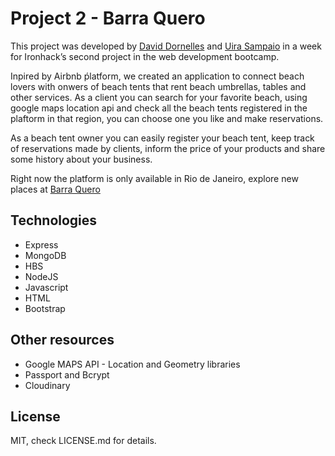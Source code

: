 # Project 2 - Barra Quero

This project was developed by [David Dornelles](https://github.com/ddornelles) and [Uira Sampaio](https://github.com/uirasampaio) in a week for Ironhack’s second project in the web development bootcamp.

Inpired by Airbnb ṕlatform, we created an application to connect beach lovers with onwers of beach tents that rent beach umbrellas, tables and other services. As a client you can search for your favorite beach, using google maps location api and check all the beach tents registered in the plaftorm in that region, you can choose one you like and make reservations.

As a beach tent owner you can easily register your beach tent, keep track of reservations made by clients, inform the price of your products and share some history about your business.


Right now the platform is only available in Rio de Janeiro, explore new places at [Barra Quero](https://barraquero.herokuapp.com/ )

## Technologies

* Express
* MongoDB
* HBS
* NodeJS
* Javascript
* HTML
* Bootstrap

## Other resources

* Google MAPS API - Location and Geometry libraries
* Passport and Bcrypt
* Cloudinary 

## License
MIT, check LICENSE.md for details.
